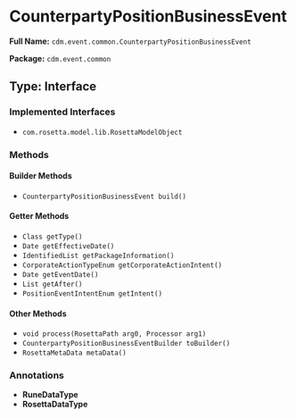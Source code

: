 # CounterpartyPositionBusinessEvent

**Full Name:** `cdm.event.common.CounterpartyPositionBusinessEvent`

**Package:** `cdm.event.common`

## Type: Interface

### Implemented Interfaces

- `com.rosetta.model.lib.RosettaModelObject`

### Methods

#### Builder Methods

- `CounterpartyPositionBusinessEvent build()`

#### Getter Methods

- `Class getType()`
- `Date getEffectiveDate()`
- `IdentifiedList getPackageInformation()`
- `CorporateActionTypeEnum getCorporateActionIntent()`
- `Date getEventDate()`
- `List getAfter()`
- `PositionEventIntentEnum getIntent()`

#### Other Methods

- `void process(RosettaPath arg0, Processor arg1)`
- `CounterpartyPositionBusinessEventBuilder toBuilder()`
- `RosettaMetaData metaData()`

### Annotations

- **RuneDataType**
- **RosettaDataType**

